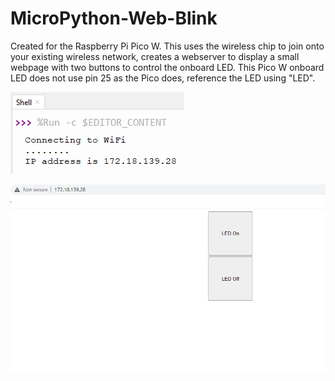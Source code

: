 # MicroPython-Web-Blink
Created for the Raspberry Pi Pico W. This uses the wireless chip to join onto your existing wireless network, creates a webserver to display a small webpage with two buttons to control the onboard LED. This Pico W onboard LED does not use pin 25 as the Pico does, reference the LED using "LED".

![connecting](https://github.com/seanco1/MicroPython-Web-Blink/blob/main/connecting%20to%20wifi.PNG)

![webpage](https://github.com/seanco1/MicroPython-Web-Blink/blob/main/webpage.PNG)
